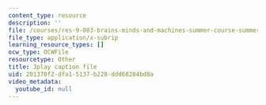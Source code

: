 ```yaml
---
content_type: resource
description: ''
file: /courses/res-9-003-brains-minds-and-machines-summer-course-summer-2015/201370f2dfa15137b228ddd68284bd8a_7BAChnLg8Co.vtt
file_type: application/x-subrip
learning_resource_types: []
ocw_type: OCWFile
resourcetype: Other
title: 3play caption file
uid: 201370f2-dfa1-5137-b228-ddd68284bd8a
video_metadata:
  youtube_id: null
---
```

